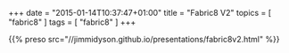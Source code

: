 +++
date = "2015-01-14T10:37:47+01:00"
title = "Fabric8 V2"
topics = [ "fabric8" ]
tags = [ "fabric8" ]
+++

{{% preso src="//jimmidyson.github.io/presentations/fabric8v2.html" %}}
